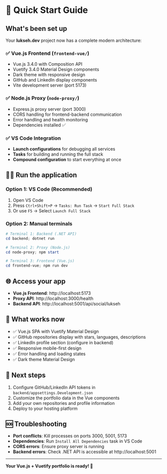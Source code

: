 # 🚀 Quick Start Guide

## What's been set up

Your **lukseh.dev** project now has a complete modern architecture:

### ✅ **Vue.js Frontend** (`frontend-vue/`)
- Vue.js 3.4.0 with Composition API
- Vuetify 3.4.0 Material Design components
- Dark theme with responsive design
- GitHub and LinkedIn display components
- Vite development server (port 5173)

### ✅ **Node.js Proxy** (`node-proxy/`)
- Express.js proxy server (port 3000)
- CORS handling for frontend-backend communication
- Error handling and health monitoring
- Dependencies installed ✅

### ✅ **VS Code Integration**
- **Launch configurations** for debugging all services
- **Tasks** for building and running the full stack
- **Compound configuration** to start everything at once

## 🏃‍♂️ Run the application

### Option 1: VS Code (Recommended)
1. Open VS Code
2. Press `Ctrl+Shift+P` → `Tasks: Run Task` → `Start Full Stack`
3. Or use `F5` → Select `Launch Full Stack`

### Option 2: Manual terminals
```powershell
# Terminal 1: Backend (.NET API)
cd backend; dotnet run

# Terminal 2: Proxy (Node.js)
cd node-proxy; npm start

# Terminal 3: Frontend (Vue.js)
cd frontend-vue; npm run dev
```

## 🌐 Access your app
- **Vue.js Frontend**: http://localhost:5173
- **Proxy API**: http://localhost:3000/health
- **Backend API**: http://localhost:5001/api/social/lukseh

## 🔧 What works now
- ✅ Vue.js SPA with Vuetify Material Design
- ✅ GitHub repositories display with stars, languages, descriptions
- ✅ LinkedIn profile section (configure in backend)
- ✅ Responsive mobile-first design
- ✅ Error handling and loading states
- ✅ Dark theme Material Design

## 🎯 Next steps
1. Configure GitHub/LinkedIn API tokens in `backend/appsettings.Development.json`
2. Customize the portfolio data in the Vue components
3. Add your own repositories and profile information
4. Deploy to your hosting platform

## 🆘 Troubleshooting
- **Port conflicts**: Kill processes on ports 3000, 5001, 5173
- **Dependencies**: Run `Install All Dependencies` task in VS Code
- **CORS errors**: Ensure proxy server is running
- **Backend errors**: Check .NET API is accessible at http://localhost:5001

---
**Your Vue.js + Vuetify portfolio is ready! 🎉**
